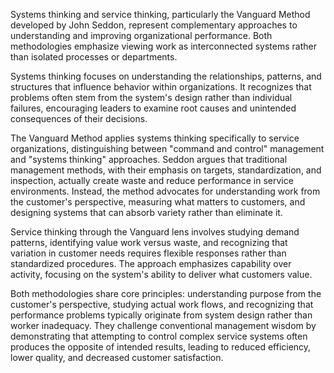 Systems thinking and service thinking, particularly the Vanguard Method developed by John Seddon, represent complementary approaches to understanding and improving organizational performance. Both methodologies emphasize viewing work as interconnected systems rather than isolated processes or departments.

Systems thinking focuses on understanding the relationships, patterns, and structures that influence behavior within organizations. It recognizes that problems often stem from the system's design rather than individual failures, encouraging leaders to examine root causes and unintended consequences of their decisions.

The Vanguard Method applies systems thinking specifically to service organizations, distinguishing between "command and control" management and "systems thinking" approaches. Seddon argues that traditional management methods, with their emphasis on targets, standardization, and inspection, actually create waste and reduce performance in service environments. Instead, the method advocates for understanding work from the customer's perspective, measuring what matters to customers, and designing systems that can absorb variety rather than eliminate it.

Service thinking through the Vanguard lens involves studying demand patterns, identifying value work versus waste, and recognizing that variation in customer needs requires flexible responses rather than standardized procedures. The approach emphasizes capability over activity, focusing on the system's ability to deliver what customers value.

Both methodologies share core principles: understanding purpose from the customer's perspective, studying actual work flows, and recognizing that performance problems typically originate from system design rather than worker inadequacy. They challenge conventional management wisdom by demonstrating that attempting to control complex service systems often produces the opposite of intended results, leading to reduced efficiency, lower quality, and decreased customer satisfaction.
